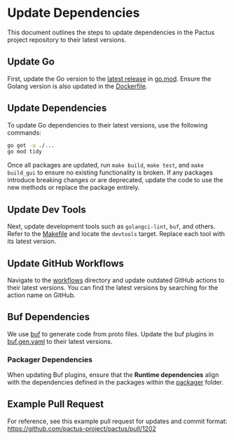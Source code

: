 # Update Dependencies

This document outlines the steps to update dependencies in the Pactus project repository
to their latest versions.

## Update Go

First, update the Go version to the [latest release](https://go.dev/doc/install) in [go.mod](../go.mod).
Ensure the Golang version is also updated in the [Dockerfile](../Dockerfile).

## Update Dependencies

To update Go dependencies to their latest versions, use the following commands:

```sh
go get -u ./...
go mod tidy
```

Once all packages are updated, run `make build`, `make test`, and `make build_gui`
to ensure no existing functionality is broken.
If any packages introduce breaking changes or are deprecated,
update the code to use the new methods or replace the package entirely.

## Update Dev Tools

Next, update development tools such as `golangci-lint`, `buf`, and others.
Refer to the [Makefile](../Makefile) and locate the `devtools` target.
Replace each tool with its latest version.

## Update GitHub Workflows

Navigate to the [workflows](../.github/workflows) directory and
update outdated GitHub actions to their latest versions.
You can find the latest versions by searching for the action name on GitHub.

## Buf Dependencies

We use [buf](https://buf.build/explore) to generate code from proto files.
Update the buf plugins in [buf.gen.yaml](../www/grpc/buf/buf.gen.yaml) to their latest versions.

### Packager Dependencies

When updating Buf plugins, ensure that the **Runtime dependencies** align with the dependencies
defined in the packages within the [packager](../.github/packager/) folder.

## Example Pull Request

For reference, see this example pull request for updates and commit format:
https://github.com/pactus-project/pactus/pull/1202
